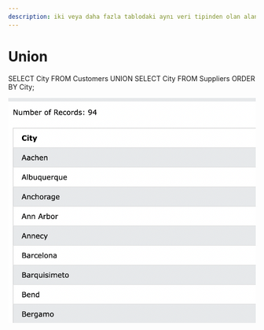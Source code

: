 ```yaml
---
description: iki veya daha fazla tablodaki aynı veri tipinden olan alanları birleştirir.
---
```


# Union

SELECT City FROM Customers UNION SELECT City FROM Suppliers ORDER BY City;

![](<../../.gitbook/assets/image (11).png>)

